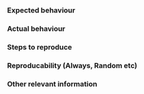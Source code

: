 ### Expected behaviour

### Actual behaviour

### Steps to reproduce

### Reproducability (Always, Random etc)

### Other relevant information
